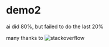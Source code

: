 # demo2

ai did 80%, but failed to do the last 20% 

many thanks to ![stackoverflow](https://stackoverflow.com/questions/17543386/pipe-plot-data-to-gnuplot-script)